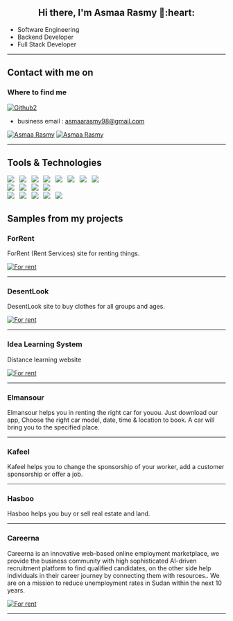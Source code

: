 <h2 align="center"> Hi there, I'm Asmaa Rasmy 👋:heart: </h2>

<!--<img align="right" src="https://media2.giphy.com/media/qgQUggAC3Pfv687qPC/giphy.gif">-->

- Software Engineering
- Backend Developer
- Full Stack Developer
<hr>

<h2> Contact with me on </h2>

<h3>Where to find me</h3>
<p><a href="https://github.com/EngAsmaaRasmy" target="_blank"><img alt="Github2" src="https://img.shields.io/badge/GitHub-%2312100E.svg?&style=for-the-badge&logo=Github&logoColor=white" /></a> 

- business email : asmaarasmy98@gmail.com


<p><a href="http://Wa.me/20109159529" target="_blank"><img alt="Asmaa Rasmy" src="https://img.shields.io/badge/whatsapp-128C7E.svg?style=for-the-badge&logo=whatsapp&logoColor=white" /></a> 
<a href="https://www.linkedin.com/in/asmaarasmy" target="_blank"><img alt="Asmaa Rasmy" src="https://img.shields.io/badge/linkedin-0077b5.svg?style=for-the-badge&logo=linkedin&logoColor=white" /></a> 
<p>


<hr>

<h2>Tools & Technologies</h2>
<p>
   <img src="https://img.shields.io/badge/HTML%20-%23F7DF1E.svg?&style=for-the-badge&color=E34F26" />&nbsp;&nbsp;
   <img src="https://img.shields.io/badge/css%20-%23F7DF1E.svg?&style=for-the-badge&color=5BA8EE" />&nbsp;&nbsp;
   <img src="https://img.shields.io/badge/JavaScript%20-%23F7DF1E.svg?&style=for-the-badge&color=F7DF1E" />&nbsp;&nbsp;
   <img src="https://img.shields.io/badge/TypeScript%20-%23F7DF1E.svg?&style=for-the-badge&color=3178C6" />&nbsp;&nbsp;
   <img src="https://img.shields.io/badge/Vue.js%20-%23F7DF1E.svg?&style=for-the-badge&color=41B883" />&nbsp;&nbsp;
   <img src="https://img.shields.io/badge/Angular%20-%23F7DF1E.svg?&style=for-the-badge&color=DD0031" />&nbsp;&nbsp;
   <img src="https://img.shields.io/badge/Bootstrap%20-%23F7DF1E.svg?&style=for-the-badge&color=7044A3" />&nbsp;&nbsp;
   <img src="https://img.shields.io/badge/Sass%20-%23F7DF1E.svg?&style=for-the-badge&color=CD6799" />&nbsp;&nbsp;
   <br />
   <img src="https://img.shields.io/badge/java%20-%23F7DF1E.svg?&style=for-the-badge&color=E34F26" />&nbsp;&nbsp;
   <img src="https://img.shields.io/badge/PHP%20-%23F7DF1E.svg?&style=for-the-badge&color=F7DF1E" />&nbsp;&nbsp;
   <img src="https://img.shields.io/badge/Laravel%20-%23F7DF1E.svg?&style=for-the-badge&color=F24F3B" />&nbsp;&nbsp;
   <img src="https://img.shields.io/badge/MySQL%20-%23F7DF1E.svg?&style=for-the-badge&color=1E4C68" />&nbsp;&nbsp;
   <br />
   <img src="https://img.shields.io/badge/Git%20-%23F7DF1E.svg?&style=for-the-badge&color=000" />&nbsp;&nbsp;
   <img src="https://img.shields.io/badge/GitHub%20-%23F7DF1E.svg?&style=for-the-badge&color=000" />&nbsp;&nbsp;
   <img src="https://img.shields.io/badge/Bitbucket%20-%23F7DF1E.svg?&style=for-the-badge&color=2684FF" />&nbsp;&nbsp;
   <img src="https://img.shields.io/badge/Trello%20-%23F7DF1E.svg?&style=for-the-badge&color=0079BF" />&nbsp;&nbsp;
   <img src="https://img.shields.io/badge/Docker%20-%23F7DF1E.svg?&style=for-the-badge&color=2496ED" />&nbsp;&nbsp;
</p> 


<h2> Samples from my projects </h2>

### ForRent
ForRent (Rent Services) site for renting things.
<p><a href="https://test.4rentsd.com" target="_blank"><img alt="For rent" src="https://img.shields.io/badge/Browse%20it%20-blue.svg?style=for-the-badge&logo=google-play" /></a> 
<p>

<hr>

### DesentLook
DesentLook site to buy clothes for all groups and ages.
<p><a href="https://test.decentlook.fashion/" target="_blank"><img alt="For rent" src="https://img.shields.io/badge/Browse%20it%20-blue.svg?style=for-the-badge&logo=google-play" /></a> 
<p>

<hr>

### Idea Learning System
Distance learning website
<p><a href="https://dev.idea-learning.riseupsoftservices.com/" target="_blank"><img alt="For rent" src="https://img.shields.io/badge/Browse%20it%20-blue.svg?style=for-the-badge&logo=google-play" /></a> 
<p>

<hr>

### Elmansour
Elmansour helps you in renting the right car for youou. Just download our app, Choose the right car model, date, time & location to book. A car will bring you to the specified place.
<hr>

### Kafeel
Kafeel helps you to change the sponsorship of your worker, add a customer sponsorship or offer a job.
<hr>

### Hasboo
Hasboo helps you buy or sell real estate and land.
<hr>

### Careerna
Careerna is an innovative web-based online employment marketplace, we provide the business community with high sophisticated AI-driven recruitment platform to find qualified candidates, on the other side help individuals in their career journey by connecting them with resources.. We are on a mission to reduce unemployment rates in Sudan within the next 10 years.

<p><a href="https://careerna.com/" target="_blank"><img alt="For rent" src="https://img.shields.io/badge/Browse%20it%20-blue.svg?style=for-the-badge&logo=google-play" /></a> 
<p>
<hr>





